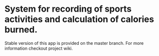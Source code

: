 # System for recording of sports activities and calculation of calories burned.

Stable version of this app is provided on the master branch.
For more information checkout project wiki.
